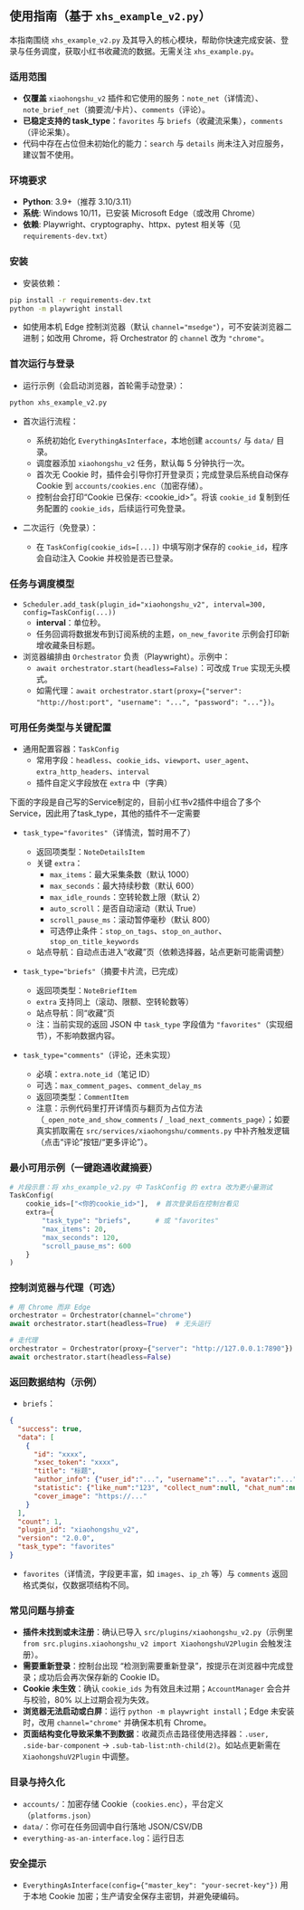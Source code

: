 ## 使用指南（基于 `xhs_example_v2.py`）

本指南围绕 `xhs_example_v2.py` 及其导入的核心模块，帮助你快速完成安装、登录与任务调度，获取小红书收藏流的数据。无需关注 `xhs_example.py`。

### 适用范围
- **仅覆盖** `xiaohongshu_v2` 插件和它使用的服务：`note_net`（详情流）、`note_brief_net`（摘要流/卡片）、`comments`（评论）。
- **已稳定支持的 task_type**：`favorites` 与 `briefs`（收藏流采集），`comments`（评论采集）。
- 代码中存在占位但未初始化的能力：`search` 与 `details` 尚未注入对应服务，建议暂不使用。

### 环境要求
- **Python**: 3.9+（推荐 3.10/3.11）
- **系统**: Windows 10/11，已安装 Microsoft Edge（或改用 Chrome）
- **依赖**: Playwright、cryptography、httpx、pytest 相关等（见 `requirements-dev.txt`）

### 安装
- 安装依赖：
```bash
pip install -r requirements-dev.txt
python -m playwright install
```
- 如使用本机 Edge 控制浏览器（默认 `channel="msedge"`），可不安装浏览器二进制；如改用 Chrome，将 Orchestrator 的 `channel` 改为 `"chrome"`。

### 首次运行与登录
- 运行示例（会启动浏览器，首轮需手动登录）：
```bash
python xhs_example_v2.py
```
- 首次运行流程：
  - 系统初始化 `EverythingAsInterface`，本地创建 `accounts/` 与 `data/` 目录。
  - 调度器添加 `xiaohongshu_v2` 任务，默认每 5 分钟执行一次。
  - 首次无 Cookie 时，插件会引导你打开登录页；完成登录后系统自动保存 Cookie 到 `accounts/cookies.enc`（加密存储）。
  - 控制台会打印“Cookie 已保存: <cookie_id>”。将该 `cookie_id` 复制到任务配置的 `cookie_ids`，后续运行可免登录。

- 二次运行（免登录）：
  - 在 `TaskConfig(cookie_ids=[...])` 中填写刚才保存的 `cookie_id`，程序会自动注入 Cookie 并校验是否已登录。

### 任务与调度模型
- `Scheduler.add_task(plugin_id="xiaohongshu_v2", interval=300, config=TaskConfig(...))`
  - **interval**：单位秒。
  - 任务回调将数据发布到订阅系统的主题，`on_new_favorite` 示例会打印新增收藏条目标题。
- 浏览器编排由 `Orchestrator` 负责（Playwright）。示例中：
  - `await orchestrator.start(headless=False)`：可改成 `True` 实现无头模式。
  - 如需代理：`await orchestrator.start(proxy={"server": "http://host:port", "username": "...", "password": "..."})`。

### 可用任务类型与关键配置

- 通用配置容器：`TaskConfig`
  - 常用字段：`headless`、`cookie_ids`、`viewport`、`user_agent`、`extra_http_headers`、`interval`
  - 插件自定义字段放在 `extra` 中（字典）

下面的字段是自己写的Service制定的，目前小红书v2插件中组合了多个Service，因此用了task_type，其他的插件不一定需要
- `task_type="favorites"`（详情流，暂时用不了）
  - 返回项类型：`NoteDetailsItem`
  - 关键 `extra`：
    - `max_items`：最大采集条数（默认 1000）
    - `max_seconds`：最大持续秒数（默认 600）
    - `max_idle_rounds`：空转轮数上限（默认 2）
    - `auto_scroll`：是否自动滚动（默认 True）
    - `scroll_pause_ms`：滚动暂停毫秒（默认 800）
    - 可选停止条件：`stop_on_tags`、`stop_on_author`、`stop_on_title_keywords`
  - 站点导航：自动点击进入“收藏”页（依赖选择器，站点更新可能需调整）

- `task_type="briefs"`（摘要卡片流，已完成）
  - 返回项类型：`NoteBriefItem`
  - `extra` 支持同上（滚动、限额、空转轮数等）
  - 站点导航：同“收藏”页
  - 注：当前实现的返回 JSON 中 `task_type` 字段值为 `"favorites"`（实现细节），不影响数据内容。

- `task_type="comments"`（评论，还未实现）
  - 必填：`extra.note_id`（笔记 ID）
  - 可选：`max_comment_pages`、`comment_delay_ms`
  - 返回项类型：`CommentItem`
  - 注意：示例代码里打开详情页与翻页为占位方法（`_open_note_and_show_comments` / `_load_next_comments_page`）；如要真实抓取需在 `src/services/xiaohongshu/comments.py` 中补齐触发逻辑（点击“评论”按钮/“更多评论”）。

### 最小可用示例（一键跑通收藏摘要）
```python
# 片段示意：将 xhs_example_v2.py 中 TaskConfig 的 extra 改为更小量测试
TaskConfig(
    cookie_ids=["<你的cookie_id>"],  # 首次登录后在控制台看见
    extra={
        "task_type": "briefs",      # 或 "favorites"
        "max_items": 20,
        "max_seconds": 120,
        "scroll_pause_ms": 600
    }
)
```

### 控制浏览器与代理（可选）
```python
# 用 Chrome 而非 Edge
orchestrator = Orchestrator(channel="chrome")
await orchestrator.start(headless=True)  # 无头运行

# 走代理
orchestrator = Orchestrator(proxy={"server": "http://127.0.0.1:7890"})
await orchestrator.start(headless=False)
```

### 返回数据结构（示例）
- `briefs`：
```json
{
  "success": true,
  "data": [
    {
      "id": "xxxx",
      "xsec_token": "xxxx",
      "title": "标题",
      "author_info": {"user_id":"...", "username":"...", "avatar":"...", "xsec_token":"..."},
      "statistic": {"like_num":"123", "collect_num":null, "chat_num":null},
      "cover_image": "https://..."
    }
  ],
  "count": 1,
  "plugin_id": "xiaohongshu_v2",
  "version": "2.0.0",
  "task_type": "favorites"
}
```
- `favorites`（详情流，字段更丰富，如 `images`、`ip_zh` 等）与 `comments` 返回格式类似，仅数据项结构不同。

### 常见问题与排查
- **插件未找到或未注册**：确认已导入 `src/plugins/xiaohongshu_v2.py`（示例里 `from src.plugins.xiaohongshu_v2 import XiaohongshuV2Plugin` 会触发注册）。
- **需要重新登录**：控制台出现 “检测到需要重新登录”，按提示在浏览器中完成登录；成功后会再次保存新的 Cookie ID。
- **Cookie 未生效**：确认 `cookie_ids` 为有效且未过期；`AccountManager` 会合并与校验，80% 以上过期会视为失效。
- **浏览器无法启动或白屏**：运行 `python -m playwright install`；Edge 未安装时，改用 `channel="chrome"` 并确保本机有 Chrome。
- **页面结构变化导致采集不到数据**：收藏页点击路径使用选择器：`.user, .side-bar-component` → `.sub-tab-list:nth-child(2)`。如站点更新需在 `XiaohongshuV2Plugin` 中调整。

### 目录与持久化
- `accounts/`：加密存储 Cookie（`cookies.enc`），平台定义（`platforms.json`）
- `data/`：你可在任务回调中自行落地 JSON/CSV/DB
- `everything-as-an-interface.log`：运行日志

### 安全提示
- `EverythingAsInterface(config={"master_key": "your-secret-key"})` 用于本地 Cookie 加密；生产请安全保存主密钥，并避免硬编码。


